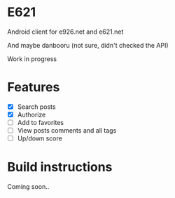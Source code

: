 # E621
Android client for e926.net and e621.net

And maybe danbooru (not sure, didn't checked the API)

Work in progress

# Features

- [x] Search posts
- [x] Authorize
- [ ] Add to favorites
- [ ] View posts comments and all tags
- [ ] Up/down score

# Build instructions

Coming soon..
